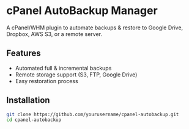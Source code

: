 # cPanel AutoBackup Manager
A cPanel/WHM plugin to automate backups & restore to Google Drive, Dropbox, AWS S3, or a remote server.

## Features
- Automated full & incremental backups
- Remote storage support (S3, FTP, Google Drive)
- Easy restoration process

## Installation
```bash
git clone https://github.com/yourusername/cpanel-autobackup.git
cd cpanel-autobackup
